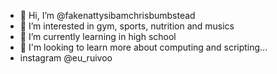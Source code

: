 - 👋 Hi, I’m @fakenattysibamchrisbumbstead
- 👀 I’m interested in gym, sports, nutrition and musics
- 🌱 I’m currently learning in high school
- 💞️ I'm looking to learn more about computing and scripting...
-  instagram @eu_ruivoo

<!---
fakenattysibamchrisbumbstead/fakenattysibamchrisbumbstead is a ✨ special ✨ repository because its `README.md` (this file) appears on your GitHub profile.
You can click the Preview link to take a look at your changes.
--->
